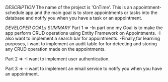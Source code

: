 _DESCRIPTION_
The name of the project is 'OnTime'. This is an appointment-schedule app and the main goal is to store appointments or tasks into the database and notify you when you have a task or an appointment.

_DEVELOPER GOALs SUMMARY_
Part 1 =>
-In part one my Goal is to make the app perform CRUD operations using Entity Framework on Appointments.
-I also want to implement a search bar for appointments.
-Finally,for learning purposes, i want to implement an audit table for for detecting and storing any CRUD operation made on the appointments.

Part 2 =>
-I want to implement user authentication.

Part 3 =>
-i want to implement an email service to notify you when you have an appointment.
